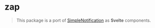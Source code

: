 # zap

> This package is a port of [SimpleNotification](https://github.com/Glagan/SimpleNotification) as **Svelte** components.
